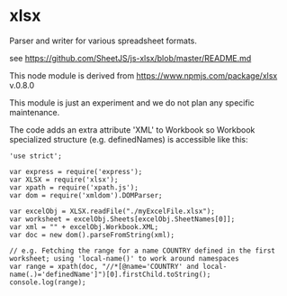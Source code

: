 # xlsx

Parser and writer for various spreadsheet formats.

see <https://github.com/SheetJS/js-xlsx/blob/master/README.md>

This node module is derived from <https://www.npmjs.com/package/xlsx> v.0.8.0

This module is just an experiment and we do not plan any specific maintenance.

The code adds an extra attribute 'XML' to Workbook so Workbook specialized structure (e.g. definedNames) is accessible like this:

```
'use strict';

var express = require('express');
var XLSX = require('xlsx');
var xpath = require('xpath.js');
var dom = require('xmldom').DOMParser;

var excelObj = XLSX.readFile("./myExcelFile.xlsx");
var worksheet = excelObj.Sheets[excelObj.SheetNames[0]];
var xml = "" + excelObj.Workbook.XML;
var doc = new dom().parseFromString(xml);

// e.g. Fetching the range for a name COUNTRY defined in the first worksheet; using 'local-name()' to work around namespaces
var range = xpath(doc, "//*[@name='COUNTRY' and local-name(.)='definedName']")[0].firstChild.toString();
console.log(range);
```
